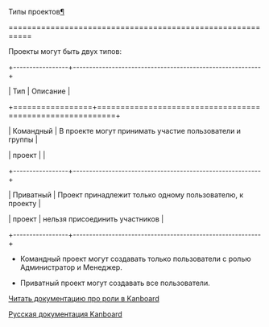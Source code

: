 Типы проектов[¶](#project-types "Ссылка на этот заголовок")

===========================================================



Проекты могут быть двух типов:



+-----------------+----------------------------------------------------------+

| Тип             | Описание                                                 |

+=================+==========================================================+

| Командный       | В проекте могут принимать участие пользователи и группы  |

| проект          |                                                          |

+-----------------+----------------------------------------------------------+

| Приватный       | Проект принадлежит только одному пользователю, к проекту |

| проект          | нельзя присоединить участников                           |

+-----------------+----------------------------------------------------------+



-   Командный проект могут создавать только пользователи с ролью Администратор и Менеджер.



-   Приватный проект могут создавать все пользователи.



[Читать документацию про роли в Kanboard](roles.markdown)



 



 



 



 



 



 



[Русская документация Kanboard](http://kanboard.ru/doc/)

